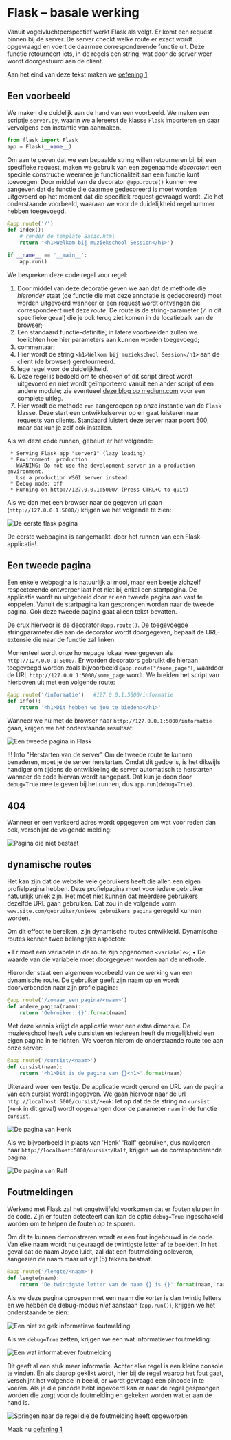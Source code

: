 # Flask – basale werking

Vanuit vogelvluchtperspectief werkt Flask als volgt. Er komt een request binnen bij de server. De server checkt welke route er exact wordt opgevraagd en voert de daarmee corresponderende functie uit. Deze functie retourneert iets, in de regels een string, wat door de server weer wordt doorgestuurd aan de client.

Aan het eind van deze tekst maken we [oefening 1](oefeningen/flask-oefening1.md)

## Een voorbeeld

We maken die duidelijk aan de hand van een voorbeeld. We maken een scriptje `server.py`, waarin we allereerst de klasse `Flask` importeren en daar vervolgens een instantie van aanmaken.

```python
from flask import Flask
app = Flask(__name__)
```

Om aan te geven dat we een bepaalde string willen retourneren bij bij een specifieke request, maken we gebruik van een zogenaamde *decorator*: een speciale constructie weermee je functionaliteit aan een functie kunt toevoegen. Door middel van de decorator `@app.route()` kunnen we aangeven dat de functie die daarmee gedecoreerd is moet worden uitgevoerd op het moment dat die specifiek request gevraagd wordt. Zie het onderstaande voorbeeld, waaraan we voor de duidelijkheid regelnummer hebben toegevoegd.

<!-- Ik dacht toch werkelijk dat je regelnummers in fenced code block aan kon zetten -->
<!-- maar lijkt toch van niet. Dus maar met de hand -->
<!-- https://stackoverflow.com/questions/55653184/enable-line-numbers-for-specific-markdown-code-listings-designated-with-backtick

HOEM: dit kan met mkdocs (nadeel, niet overdraagbaar naar andere omgevingen)
https://squidfunk.github.io/mkdocs-material/reference/code-blocks/#adding-line-numbers
-->

```python linenums="1"
@app.route('/')
def index():
    # render de template Basic.html
    return '<h1>Welkom bij muziekschool Session</h1>')

if __name__ == '__main__':
    app.run()
```

We bespreken deze code regel voor regel:

1. Door middel van deze decoratie geven we aan dat de methode die *hieronder* staat (de functie die met deze annotatie is gedecoreerd) moet worden uitgevoerd wanneer er een request wordt ontvangen die correspondeert met deze *route*. De route is de string-parameter (`/` in dit specifieke geval) die je ook terug ziet komen in de locatiebalk van de browser;
2. Een standaard functie-definitie; in latere voorbeelden zullen we toelichten hoe hier parameters aan kunnen worden toegevoegd;
3. commentaar;
4. Hier wordt de string `<h1>Welkom bij muziekschool Session</h1>` aan de client (de browser) geretourneerd.
5. lege regel voor de duidelijkheid.
6. Deze regel is bedoeld om te checken of dit script direct wordt uitgevoerd en niet wordt geïmporteerd vanuit een ander script of een andere module; zie eventueel [deze blog op medium.com](https://medium.com/python-features/understanding-if-name-main-in-python-a37a3d4ab0c3) voor een complete uitleg.
7. Hier wordt de methode `run` aangeroepen op onze instantie van de `Flask` klasse. Deze start een ontwikkelserver op en gaat luisteren naar requests van clients. Standaard luistert deze server naar poort 500, maar dat kun je zelf ook installen.

Als we deze code runnen, gebeurt er het volgende:

```console
 * Serving Flask app "server1" (lazy loading)
 * Environment: production
   WARNING: Do not use the development server in a production environment.
   Use a production WSGI server instead.
 * Debug mode: off
 * Running on http://127.0.0.1:5000/ (Press CTRL+C to quit)
```

Als we dan met een browser naar de gegeven url gaan (`http://127.0.0.1:5000/`) krijgen we het volgende te zien:

![De eerste flask pagina](imgs/index.png)

De eerste webpagina is aangemaakt, door het runnen van een Flask-applicatie!.

## Een tweede pagina

Een enkele webpagina is natuurlijk al mooi, maar een beetje zichzelf respecterende ontwerper laat het niet bij enkel een startpagina. De applicatie wordt nu uitgebreid door er een tweede pagina aan vast te koppelen. Vanuit de startpagina kan gesprongen worden naar de tweede pagina. Ook deze tweede pagina gaat alleen tekst bevatten.

De crux hiervoor is de decorator `@app.route()`. De toegevoegde stringparameter die aan de decorator wordt doorgegeven, bepaalt de URL-extensie die naar de functie zal linken.

Momenteel wordt onze homepage lokaal weergegeven als `http://127.0.0.1:5000/`. Er worden decorators gebruikt die hieraan toegevoegd worden zoals bijvoorbeeld `@app.route("/some_page")`, waardoor de URL `http://127.0.0.1:5000/some_page` wordt. We breiden het script van hierboven uit met een volgende route:

```python
@app.route('/informatie')	#127.0.0.1:5000/informatie
def info():
    return '<h1>Dit hebben we jou te bieden:</h1>'
```

Wanneer we nu met de browser naar `http://127.0.0.1:5000/informatie` gaan, krijgen we het onderstaande resultaat:

![Een tweede pagina in Flask](imgs/informatie.png)

!!! Info "Herstarten van de server"
    Om de tweede route te kunnen benaderen, moet je de server herstarten. Omdat dit gedoe is, is het dikwijls handiger om tijdens de ontwikkeling de server automatisch te herstarten wanneer de code hiervan wordt aangepast. Dat kun je doen door `debug=True` mee te geven bij het runnen, dus `app.run(debug=True)`.


## 404

Wanneer er een verkeerd adres wordt opgegeven om wat voor reden dan ook, verschijnt de volgende melding:

![Pagina die niet bestaat](imgs/bestaat-niet.png)

## dynamische routes

Het kan zijn dat de website vele gebruikers heeft die allen een eigen profielpagina hebben. Deze profielpagina moet voor iedere gebruiker natuurlijk uniek zijn. Het moet niet kunnen dat meerdere gebruikers dezelfde URL gaan gebruiken. Dat zou in de volgende vorm `www.site.com/gebruiker/unieke_gebruikers_pagina` geregeld kunnen worden.

Om dit effect te bereiken, zijn dynamische routes ontwikkeld. Dynamische routes kennen twee belangrijke aspecten:

•	Er moet een variabele in de route zijn opgenomen `<variabele>`;
•	De waarde van die variabele moet doorgegeven worden aan de methode.

Hieronder staat een algemeen voorbeeld van de werking van een dynamische route. De gebruiker geeft zijn naam op en wordt doorverbonden naar zijn profielpagina:

```python hl_lines="1"
@app.route('/zomaar_een_pagina/<naam>')
def andere_pagina(naam):
    return 'Gebruiker: {}'.format(naam)
```

Met deze kennis krijgt de applicatie weer een extra dimensie. De muziekschool heeft vele cursisten en iedereen heeft de mogelijkheid een eigen pagina in te richten. We voeren hierom de onderstaande route toe aan onze server:

```python
@app.route('/cursist/<naam>')
def cursist(naam):
    return '<h1>Dit is de pagina van {}<h1>'.format(naam)
```

Uiteraard weer een testje. De applicatie wordt gerund en URL van de pagina van een cursist wordt ingegeven. We gaan hiervoor naar de url `http://localhost:5000/cursist/Henk`: let op dat de de string *na* `cursist` (`Henk` in dit geval) wordt opgevangen door de parameter `naam` in de functie `cursist`.

![De pagina van Henk](imgs/cursist_Henk.png)

Als we bijvoorbeeld in plaats van 'Henk' 'Ralf' gebruiken, dus navigeren naar `http://localhost:5000/cursist/Ralf`, krijgen we de corresponderende pagina:

![De pagina van Ralf](imgs/cursist_Ralf.png)

## Foutmeldingen

Werkend met Flask zal het ongetwijfeld voorkomen dat er fouten sluipen in de code. Zijn er fouten detecteert dan kan de optie `debug=True` ingeschakeld worden om te helpen de fouten op te sporen.

Om dit te kunnen demonstreren wordt er een fout ingebouwd in de code. Van elke naam wordt nu gevraagd de twintigste letter af te beelden. In het geval dat de naam Joyce luidt, zal dat een foutmelding opleveren, aangezien de naam maar uit vijf (5) tekens bestaat.

```python
@app.route('/lengte/<naam>')
def lengte(naam):
    return 'De twintigste letter van de naam {} is {}'.format(naam, naam[20])
```

Als we deze pagina oproepen met een naam die korter is dan twintig letters en we hebben de debug-modus *niet* aanstaan (`app.run()`), krijgen we het onderstaande te zien:

![Een niet zo gek informatieve foutmelding](imgs/lengte_Karel.png)

Als we `debug=True` zetten, krijgen we een wat informatiever foutmelding:

![Een wat informatiever foutmelding](imgs/lengte_Joyce.png)

Dit geeft al een stuk meer informatie. Achter elke regel is een kleine console te vinden. En als daarop geklikt wordt, hier bij de regel waarop het fout gaat, verschijnt het volgende in beeld, er wordt gevraagd een pincode in te voeren. Als je die pincode hebt ingevoerd kan er naar de regel gesprongen worden die zorgt voor de foutmelding en gekeken worden wat er aan de hand is.

![Springen naar de regel die de foutmelding heeft opgeworpen](imgs/met_pincode.png)

Maak nu [oefening 1](oefeningen/flask-oefening1.md)